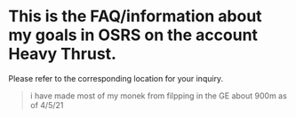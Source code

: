 # This is the FAQ/information about my goals in OSRS on the account Heavy Thrust.

Please refer to the corresponding location for your inquiry.
> i have made most of my monek from filpping in the GE about 900m as of 4/5/21
